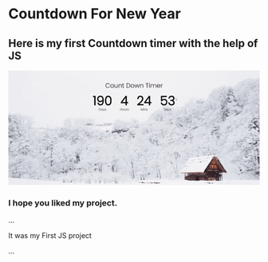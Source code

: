 # Countdown For New Year    
## Here is my first Countdown timer with the help of JS

<img src= "./Count Down Timer.gif">

### I hope you liked my project. 

...

It was my First JS project

...